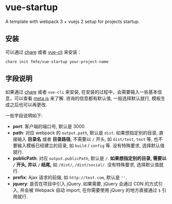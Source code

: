 # vue-startup

A template with webpack 3 + vuejs 2 setup for projects startup.

## 安装

可以通过 [chare](https://github.com/dwqs/chare) 或者 [vue-cli](https://github.com/vuejs/vue-cli) 来安装：

```
chare init fmfe/vue-startup your-project-name
```

## 字段说明

如果通过 [chare](https://github.com/dwqs/chare) 或者 `vue-cli` 来安装, 在安装的过程中，会需要输入一些基本信息，可以查看 [meta.js](https://github.com/dwqs/vue-startup/blob/master/meta.js) 来了解. 咨询的信息都有默认值, 一般选择默认就行, 模板生成之后也可以再更改.

一些字段说明如下:

 * **port**: 客户端的端口号, 默认是 3000
 * **path**: 对应 webpack 的 `output.path`, 默认是 `dist`. 如果想指定别的目录, 直接输入 **目录名** 或者 **目录路径**, 不需要以 `/` 开头, 如 `dist/test`, `test` 等, 也不要输入模板已经建立的目录, 如 `build` / `config` 等. 没有特殊要求, 选择默认值就行.
 * **publicPath**: 对应 `output.publicPath`, 默认是 `/`. **如果想指定别的目录, 需要以 `/` 开头, 并以 `/` 结尾,** 如 `/dist/`, `/dist/social/`. 没有特殊要求, 选择默认值就行.
 * **prefix**: Ajax 请求的前缀, 如 `http://test.com`, 默认是 `''`.
 * **jquery**: 是否在项目中引入 jQuery. 如果需要, jQuery 会通过 CDN 的方式引入, 并会被 Webpack 自动 import, 在你需要使用 jQuery 的地方直接通过 `$` 引用就行.
